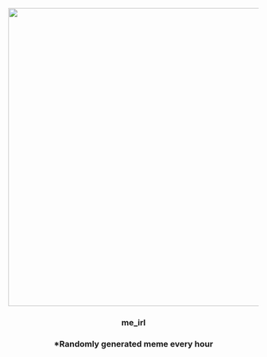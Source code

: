 <p align="center">
        <img src="https://i.redd.it/scw33hzcsqa91.jpg" width="600" height="600">
        </p>
        <h3 align="center">me_irl</h3>
        <h3 align="center">*Randomly generated meme every hour</h3>
    